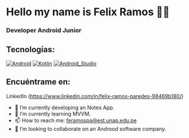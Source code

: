 # Hello my name is Felix Ramos 👋😄
### Developer Android Junior
## Tecnologías:
[![Android](https://img.shields.io/badge/Android-3DDC84?style=for-the-badge&logo=android&logoColor=white&labelColor=101010)]()
[![Kotlin](https://img.shields.io/badge/Kotlin-0095D5?style=for-the-badge&logo=kotlin&logoColor=white&labelColor=101010)]()
[![Android_Studio](https://img.shields.io/badge/Android_Studio-3DDC84?style=for-the-badge&logo=android-studio&logoColor=white&labelColor=101010)]()
</br>


## Encuéntrame en:
 
LinkedIn (https://www.linkedin.com/in/felix-ramos-paredes-98469b180/)

- 🔭 I’m currently developing an Notes App.
- 🌱 I’m currently learning MVVM.
- 📫 How to reach me: feramospa@est.unap.edu.pe
- 👯 I’m looking to collaborate on an Androod software company.


<!--
**felixrp74/felixrp74** is a ✨ _special_ ✨ repository because its `README.md` (this file) appears on your GitHub profile.

Here are some ideas to get you started:

- 🔭 I’m currently working on ...
- 🌱 I’m currently learning ...
- 👯 I’m looking to collaborate on ...
- 🤔 I’m looking for help with ...
- 💬 Ask me about ...
- 📫 How to reach me: ...
- 😄 Pronouns: ...
- ⚡ Fun fact: ...
-->
